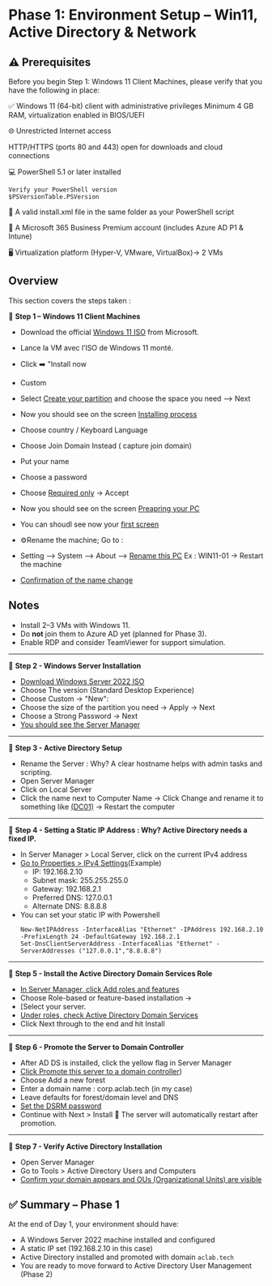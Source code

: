 # Phase 1: Environment Setup – Win11, Active Directory & Network


## ⚠️ Prerequisites
Before you begin Step 1: Windows 11 Client Machines, please verify that you have the following in place:

✅ Windows 11 (64-bit) client with administrative privileges
     Minimum 4 GB RAM, virtualization enabled in BIOS/UEFI

🌐 Unrestricted Internet access

HTTP/HTTPS (ports 80 and 443) open for downloads and cloud connections

💻 PowerShell 5.1 or later installed
```
Verify your PowerShell version
$PSVersionTable.PSVersion
```
📄 A valid install.xml file in the same folder as your PowerShell script

🔐 A Microsoft 365 Business Premium account (includes Azure AD P1 & Intune)

🖥️ Virtualization platform (Hyper-V, VMware, VirtualBox)-> 2 VMs

## Overview
This section covers the steps taken :

🔴 **Step 1 – Windows 11 Client Machines**

   - Download the official [Windows 11 ISO](https://www.microsoft.com/en-us/software-download/windows11) from Microsoft.
   - Lance la VM avec l’ISO de Windows 11 monté.
   - Click ➡️ "Install now
   - Custom
   - Select [Create your partition](https://github.com/AliChoukatli/CyberShield-Enterprise/blob/main/Screenshots/Day1_Installation_AD/Create_Partition.png) and choose the space you need --> Next
   - Now you should see on the screen [Installing process](https://github.com/AliChoukatli/CyberShield-Enterprise/blob/main/Screenshots/Day1_Installation_AD/Installing_Win11.png)
   - Choose country / Keyboard Language
   - Choose Join Domain Instead ( capture join domain)
   - Put your name
   - Choose a password
   - Choose [Required only](https://github.com/AliChoukatli/CyberShield-Enterprise/blob/main/Screenshots/Day1_Installation_AD/Required%20only.png) -> Accept 
   - Now you should see on the screen [Preapring your PC](https://github.com/AliChoukatli/CyberShield-Enterprise/blob/main/Screenshots/Day1_Installation_AD/preparing%20pc.png)

   - You can shoudl see now your [first screen](https://github.com/AliChoukatli/CyberShield-Enterprise/blob/main/Screenshots/Day1_Installation_AD/win11_first_screen.png)
   -  ⚙️Rename the machine; Go to :
   -  Setting --> System --> About --> [Rename this PC](https://github.com/AliChoukatli/CyberShield-Enterprise/blob/main/Screenshots/Day1_Installation_AD/rename_win11.png) Ex : WIN11-01  -> Restart the machine 
   
   -  [Confirmation of the name change](https://github.com/AliChoukatli/CyberShield-Enterprise/blob/main/Screenshots/Day1_Installation_AD/rename_confirmation.png)


 ## **Notes**   
   - Install 2–3 VMs with Windows 11.
   - Do **not** join them to Azure AD yet (planned for Phase 3).
   - Enable RDP and consider TeamViewer for support simulation.

---
🔴 **Step 2 - Windows Server Installation**

   - [Download Windows Server 2022 ISO](https://www.microsoft.com/fr-fr/evalcenter/download-windows-server-2022)
   - Choose The version (Standard Desktop Experience)
   - Choose Custom → "New":
   - Choose the size of the partition you need -> Apply -> Next
   - Choose a Strong Password -> Next
   - [You should see the Server Manager](https://github.com/AliChoukatli/SecureIT-for-SMB/blob/main/Screenshots/Day1_Installation_AD/win_serv_1st_screen.png)
---
     
🔴 **Step 3 - Active Directory Setup**

   - Rename the Server : Why? A clear hostname helps with admin tasks and scripting.
   - Open Server Manager
   - Click on Local Server
   - Click the name next to Computer Name -> Click Change and rename it to something like [(DC01)](https://github.com/AliChoukatli/SecureIT-for-SMB/blob/main/Screenshots/Day1_Installation_AD/Capture_name.png)
     -> Restart the computer 
---
     
🔴 **Step 4 - Setting a Static IP Address : Why? Active Directory needs a fixed IP.**

   - In Server Manager > Local Server, click on the current IPv4 address
   - [Go to Properties > IPv4 Settings](https://github.com/AliChoukatli/CyberShield-Enterprise/blob/main/Screenshots/Day1_Installation_AD/Set_ip.png)(Example)
     - IP: 192.168.2.10
     - Subnet mask: 255.255.255.0
     - Gateway: 192.168.2.1
     - Preferred DNS: 127.0.0.1 
     - Alternate DNS: 8.8.8.8
   - You can set your static IP with Powershell
     ```
     New-NetIPAddress -InterfaceAlias "Ethernet" -IPAddress 192.168.2.10 -PrefixLength 24 -DefaultGateway 192.168.2.1
     Set-DnsClientServerAddress -InterfaceAlias "Ethernet" -ServerAddresses ("127.0.0.1","8.8.8.8")
     ```
---

 🔴 **Step 5 - Install the Active Directory Domain Services Role**
 
   - [In Server Manager, click Add roles and features](https://github.com/AliChoukatli/CyberShield-Enterprise/blob/main/Screenshots/Day1_Installation_AD/AD_add_role.png)
   - Choose Role-based or feature-based installation ->
   - [Select your server.
   - [Under roles, check Active Directory Domain Services](https://github.com/AliChoukatli/SecureIT-for-SMB/blob/main/Screenshots/Day1_Installation_AD/select_ADDS.png)
   - Click Next through to the end and hit Install
---

 🔴 **Step 6 - Promote the Server to Domain Controller**

   - After AD DS is installed, click the yellow flag in Server Manager
   - [Click Promote this server to a domain controller](https://github.com/AliChoukatli/CyberShield-Enterprise/blob/main/Screenshots/Day1_Installation_AD/Promote_server.png))
   - Choose Add a new forest
   - Enter a domain name : corp.aclab.tech (in my case)
   - Leave defaults for forest/domain level and DNS
   - [Set the DSRM password](https://github.com/AliChoukatli/CyberShield-Enterprise/blob/main/Screenshots/Day1_Installation_AD/Domain%20controller.png)
   - Continue with Next > Install
🔁 The server will automatically restart after promotion.
---

🔴 **Step 7 - Verify Active Directory Installation**

   - Open Server Manager
   - Go to Tools > Active Directory Users and Computers
   - [Confirm your domain appears and OUs (Organizational Units) are visible](https://github.com/AliChoukatli/CyberShield-Enterprise/blob/main/Screenshots/Day1_Installation_AD/AD_verification.png)


## ✅ Summary – Phase 1
At the end of Day 1, your environment should have:
- A Windows Server 2022 machine installed and configured
- A static IP set (192.168.2.10 in this case)
- Active Directory installed and promoted with domain `aclab.tech`
- You are ready to move forward to Active Directory User Management (Phase 2)


